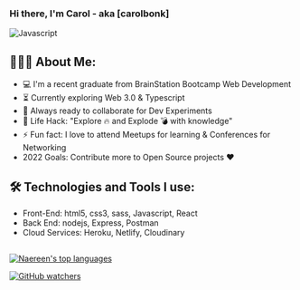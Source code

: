 ### Hi there, I'm Carol - aka [carolbonk] 


   ![Javascript](/https://letsupgrade.medium.com/the-undisputed-king-of-programming-languages-javascript-d941846b9b8b)


## 👨🏻‍💻 About Me:

- 💻 I'm a recent graduate from BrainStation Bootcamp Web Development
- ⏳ Currently exploring Web 3.0 & Typescript
- 🚀 Always ready to collaborate for Dev Experiments
- 🎯 Life Hack: "Explore 🔥 and Explode 💣 with knowledge"
- ⚡ Fun fact: I love to attend Meetups for learning & Conferences for Networking
- 2022 Goals: Contribute more to Open Source projects ❤️

## 🛠️ Technologies and Tools I use:

- Front-End: html5, css3, sass, Javascript, React 
- Back End: nodejs, Express, Postman 
- Cloud Services: Heroku, Netlify, Cloudinary 


##
[![Naereen's top languages](https://github-readme-stats.vercel.app/api/top-langs/?username=carolbonk&theme=blue-green)](https://github.com/anuraghazra/github-readme-stats)

[![GitHub watchers](https://img.shields.io/github/watchers/Naereen/StrapDown.js.svg?style=social&label=Watch&maxAge=2592000)](https://GitHub.com/Naereen/StrapDown.js/watchers/)


